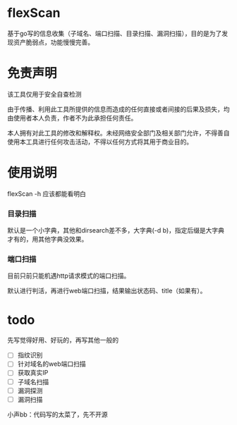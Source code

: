# flexScan
基于go写的信息收集（子域名、端口扫描、目录扫描、漏洞扫描），目的是为了发现资产脆弱点，功能慢慢完善。
# 免责声明

该工具仅用于安全自查检测

由于传播、利用此工具所提供的信息而造成的任何直接或者间接的后果及损失，均由使用者本人负责，作者不为此承担任何责任。

本人拥有对此工具的修改和解释权。未经网络安全部门及相关部门允许，不得善自使用本工具进行任何攻击活动，不得以任何方式将其用于商业目的。

# 使用说明

flexScan -h
应该都能看明白

### 目录扫描

默认是一个小字典，其他和dirsearch差不多，大字典(-d b)，指定后缀是大字典才有的，用其他字典没效果。

### 端口扫描

目前只前只能机遇http请求模式的端口扫描。

默认进行判活，再进行web端口扫描，结果输出状态码、title（如果有）。

# todo
先写觉得好用、好玩的，再写其他一般的
- [ ] 指纹识别
- [ ] 针对域名的web端口扫描
- [ ] 获取真实IP
- [ ] 子域名扫描
- [ ] 漏洞探测
- [ ] 漏洞扫描

小声bb：代码写的太菜了，先不开源
